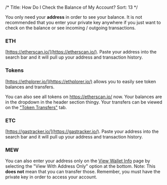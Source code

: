 /*
Title: How Do I Check the Balance of My Account?
Sort: 13
*/

You only need your **address** in order to see your balance. It is not recommended that you enter your private key anywhere if you just want to check on the balance or see incoming / outgoing transactions.

### ETH

[https://etherscan.io/](https://etherscan.io/). Paste your address into the search bar and it will pull up your address and transaction history.

### Tokens

[https://ethplorer.io/](https://ethplorer.io/) allows you to easily see token balances and transfers.

You can also see all tokens on https://etherscan.io/ now. Your balances are in the dropdown in the header section thingy. Your transfers can be viewed on the ["Token Transfers"](https://etherscan.io/address/0x7cb57b5a97eabe94205c07890be4c1ad31e486a8#tokentxns) tab.

### ETC

[https://gastracker.io/](https://gastracker.io/). Paste your address into the search bar and it will pull up your address and transaction history.

### MEW

You can also enter your address only on the [View Wallet Info](https://www.myetherwallet.com/#view-wallet-info) page by selecting the "View With Address Only" option at the bottom. Note: This **does not** mean that you can transfer those. Remember, you must have the private key in order to access your account.
